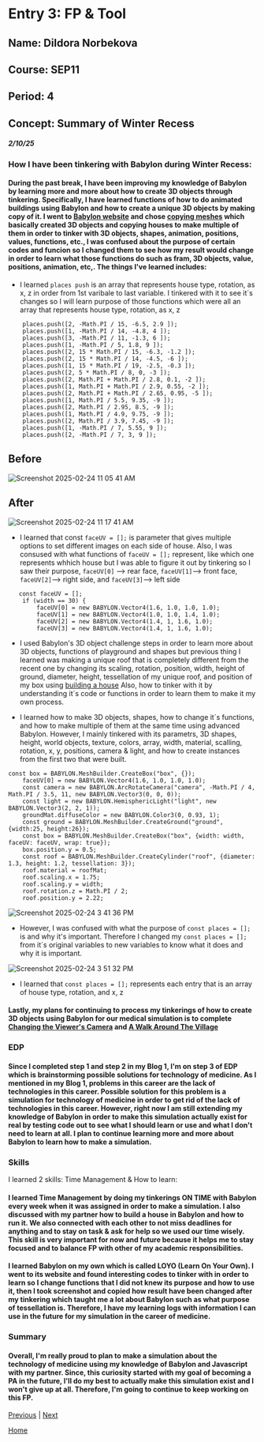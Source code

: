 # Entry 3: FP & Tool
## Name: Dildora Norbekova
## Course: SEP11
## Period: 4
## Concept: Summary of Winter Recess
##### 2/10/25

### How I have been tinkering with Babylon during Winter Recess:

#### During the past break, I have been improving my knowledge of Babylon by learning more and more about how to create 3D objects through tinkering. Specifically, I have learned functions of how to do animated buildings using Babylon and how to create a unique 3D objects by making copy of it. I went to [Babylon website](https://www.babylonjs.com/) and chose [copying meshes](https://playground.babylonjs.com/#KBS9I5#78) which basically created 3D objects and copying houses to make multiple of them in order to tinker with 3D objects, shapes, animation, positions, values, functions, etc., I was confused about the purpose of certain codes and funcion so I changed them to see how my result would change in order to learn what those functions do such as fram, 3D objects, value, positions, animation, etc,. The things I've learned includes:

* I learned `places push` is an array that represents house type, rotation, as x, z in order from 1st varibale to last variable. I tinkered with it to see it´s changes so I will learn purpose of those functions which were all an array that represents house type, rotation, as x, z
```
    places.push([2, -Math.PI / 15, -6.5, 2.9 ]);
    places.push([1, -Math.PI / 14, -4.8, 4 ]);
    places.push([3, -Math.PI / 11, -1.3, 6 ]);
    places.push([1, -Math.PI / 5, 1.8, 9 ]);
    places.push([2, 15 * Math.PI / 15, -6.3, -1.2 ]);
    places.push([2, 15 * Math.PI / 14, -4.5, -6 ]);
    places.push([1, 15 * Math.PI / 19, -2.5, -0.3 ]);
    places.push([2, 5 * Math.PI / 8, 0, -3 ]);
    places.push([2, Math.PI + Math.PI / 2.8, 0.1, -2 ]);
    places.push([1, Math.PI + Math.PI / 2.9, 0.55, -2 ]);
    places.push([2, Math.PI + Math.PI / 2.65, 0.95, -5 ]);
    places.push([1, Math.PI / 5.5, 9.35, -9 ]);
    places.push([2, Math.PI / 2.95, 8.5, -9 ]);
    places.push([1, Math.PI / 4.9, 9.75, -9 ]);
    places.push([2, Math.PI / 3.9, 7.45, -9 ]);
    places.push([1, -Math.PI / 7, 5.55, 9 ]);
    places.push([2, -Math.PI / 7, 3, 9 ]);
```
## Before
![Screenshot 2025-02-24 11 05 41 AM](https://github.com/user-attachments/assets/069d1921-84b2-4957-8754-f52a1cdb15fa)

## After
![Screenshot 2025-02-24 11 17 41 AM](https://github.com/user-attachments/assets/ecd1cc1d-6dc4-4814-ba69-a0182e0925d4)

* I learned that  const `faceUV = [];` is parameter that gives multiple options to set different images on each side of house. Also, I was consused with what functions of  `faceUV = [];` represent, like which one represents whhich house but I was able to figure it out by tinkering so I saw their purpose, `faceUV[0]` --> rear face, `faceUV[1]`--> front face, `faceUV[2]`--> right side, and `faceUV[3]`--> left side
```
   const faceUV = [];
    if (width == 30) {
        faceUV[0] = new BABYLON.Vector4(1.6, 1.0, 1.0, 1.0); 
        faceUV[1] = new BABYLON.Vector4(1.0, 1.0, 1.4, 1.0);
        faceUV[2] = new BABYLON.Vector4(1.4, 1, 1.6, 1.0);
        faceUV[3] = new BABYLON.Vector4(1.4, 1, 1.6, 1.0); 
```
* I used Babylon's 3D object challenge steps in order to learn more about 3D objects, functions of playground and shapes but previous thing I learned was making a unique roof that is completely different from the recent one by changing its scaling, rotation, position, width, height of ground, diameter, height, tessellation of my unique roof, and position of my box using [building a house]([https://doc.babylonjs.com/features/introductionToFeatures/chap2/variation](https://doc.babylonjs.com/features/introductionToFeatures/chap2/variation)/) Also, how to tinker with it by understanding it´s code or functions in order to learn them to make it my own process.

* I learned how to make 3D objects, shapes, how to change it´s functions, and how to make multiple of them at the same time using advanced Babylon. However, I mainly tinkered with its parametrs, 3D shapes, height, world objects, texture, colors, array, width, material, scalling, rotation, x, y, positions, camera & light, and how to create instances from the first two that were built.
```JS
const box = BABYLON.MeshBuilder.CreateBox("box", {});
    faceUV[0] = new BABYLON.Vector4(1.6, 1.0, 1.0, 1.0); 
    const camera = new BABYLON.ArcRotateCamera("camera", -Math.PI / 4, Math.PI / 3.5, 11, new BABYLON.Vector3(0, 0, 0));
    const light = new BABYLON.HemisphericLight("light", new BABYLON.Vector3(2, 2, 1));
    groundMat.diffuseColor = new BABYLON.Color3(0, 0.93, 1);
    const ground = BABYLON.MeshBuilder.CreateGround("ground", {width:25, height:26});
    const box = BABYLON.MeshBuilder.CreateBox("box", {width: width, faceUV: faceUV, wrap: true});
    box.position.y = 0.5;
    const roof = BABYLON.MeshBuilder.CreateCylinder("roof", {diameter: 1.3, height: 1.2, tessellation: 3});
    roof.material = roofMat;
    roof.scaling.x = 1.75;
    roof.scaling.y = width;
    roof.rotation.z = Math.PI / 2;
    roof.position.y = 2.22;
```
![Screenshot 2025-02-24 3 41 36 PM](https://github.com/user-attachments/assets/eec3114d-55fb-4070-bfa9-370d85ab32f7)

* However, I was confused with what the purpose of `const places = [];` is and why it's important. Therefore I changed my `const places = [];` from it´s original variables to new variables to know what it does and why it is important.

![Screenshot 2025-02-24 3 51 32 PM](https://github.com/user-attachments/assets/e1d60b94-efcf-4e99-b028-6da727b9c4d5)


* I learned that `const places = [];` represents each entry that is an array of house type, rotation, and x, z

#### Lastly, my plans for continuing to process my tinkerings of how to create 3D objects using Babylon for our medical simulation is to complete [Changing the Viewer's Camera](https://doc.babylonjs.com/features/introductionToFeatures/chap2/viewer2/) and [A Walk Around The Village](https://doc.babylonjs.com/features/introductionToFeatures/chap3/walkpath/)


### EDP
#### Since I completed step 1 and step 2 in my Blog 1, I'm on step 3 of EDP which is brainstorming possible solutions for technology of medicine. As I mentioned in my Blog 1, problems in this career are the lack of technologies in this career. Possible solution for this problem is a simulation for technology of medicine in order to get rid of the lack of technologies in this career. However, right now I am still extending my knowledge of Babylon in order to make this simulation actually exist for real by testing code out to see what I should learn or use and what I don't need to learn at all. I plan to continue learning more and more about Babylon to learn how to make a simulation. 

### Skills
I learned 2 skills: Time Management & How to learn:

#### I learned Time Management by doing my tinkerings **ON TIME** with Babylon every week when it was assigned in order to make a simulation. I also discussed with my partner how to build a house in Babylon and how to run it. We also connected with each other to not miss deadlines for anything and to stay on task & ask for help so we used our time wisely. This skill is very important for now and future because it helps me to stay focused and to balance FP with other of my academic responsibilities. 

#### I learned Babylon on my own which is called **LOYO** (Learn On Your Own). I went to its website and found interesting codes to tinker with in order to learn so I change functions that I did not knew its purpose and how to use it, then I took screenshot and copied how result have been changed after my tinkering which taught me a lot about Babylon such as what purpose of tessellation is. Therefore, I have my learning logs with information I can use in the future for my simulation in the career of medicine. 

### Summary
#### Overall, I'm really proud to plan to make a simulation about the technology of medicine using my knowledge of Babylon and Javascript with my partner. Since, this curiosity started with my goal of becoming a PA in the future, I'll do my best to actually make this simulation exist and I won't give up at all. Therefore, I'm going to continue to keep working on this FP. 

[Previous](entry01.md) | [Next](entry03.md)

[Home](../README.md)

